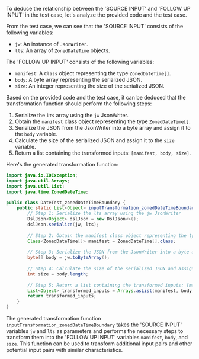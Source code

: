 To deduce the relationship between the 'SOURCE INPUT' and 'FOLLOW UP INPUT' in the test case, let's analyze the provided code and the test case.

From the test case, we can see that the 'SOURCE INPUT' consists of the following variables:
- `jw`: An instance of `JsonWriter`.
- `lts`: An array of `ZonedDateTime` objects.

The 'FOLLOW UP INPUT' consists of the following variables:
- `manifest`: A `Class` object representing the type `ZonedDateTime[]`.
- `body`: A byte array representing the serialized JSON.
- `size`: An integer representing the size of the serialized JSON.

Based on the provided code and the test case, it can be deduced that the transformation function should perform the following steps:

1. Serialize the `lts` array using the `jw` JsonWriter.
2. Obtain the `manifest` class object representing the type `ZonedDateTime[]`.
3. Serialize the JSON from the JsonWriter into a byte array and assign it to the `body` variable.
4. Calculate the size of the serialized JSON and assign it to the `size` variable.
5. Return a list containing the transformed inputs: `[manifest, body, size]`.

Here's the generated transformation function:

```java
import java.io.IOException;
import java.util.Arrays;
import java.util.List;
import java.time.ZonedDateTime;

public class DateTest_zonedDateTimeBoundary {
    public static List<Object> inputTransformation_zonedDateTimeBoundary(JsonWriter jw, ZonedDateTime[] lts) throws IOException  {
        // Step 1: Serialize the lts array using the jw JsonWriter
        DslJson<Object> dslJson = new DslJson<>();
        dslJson.serialize(jw, lts);
        
        // Step 2: Obtain the manifest class object representing the type ZonedDateTime[]
        Class<ZonedDateTime[]> manifest = ZonedDateTime[].class;
        
        // Step 3: Serialize the JSON from the JsonWriter into a byte array and assign it to the body variable
        byte[] body = jw.toByteArray();
        
        // Step 4: Calculate the size of the serialized JSON and assign it to the size variable
        int size = body.length;
        
        // Step 5: Return a list containing the transformed inputs: [manifest, body, size]
        List<Object> transformed_inputs = Arrays.asList(manifest, body, size);
        return transformed_inputs;
    }
}
```

The generated transformation function `inputTransformation_zonedDateTimeBoundary` takes the 'SOURCE INPUT' variables `jw` and `lts` as parameters and performs the necessary steps to transform them into the 'FOLLOW UP INPUT' variables `manifest`, `body`, and `size`. This function can be used to transform additional input pairs and other potential input pairs with similar characteristics.